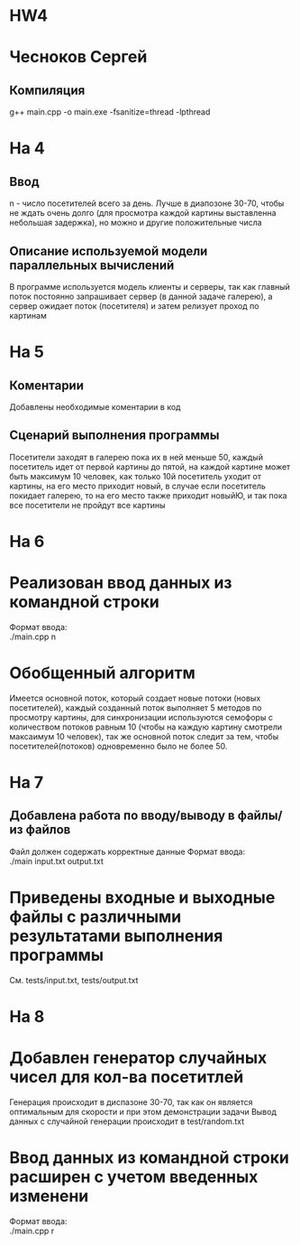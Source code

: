 # HW4
# Чесноков Сергей 
## Компиляция
g++ main.cpp -o main.exe -fsanitize=thread -lpthread  

# На 4
## Ввод
n - число посетителей всего за день. 
Лучше в диапозоне 30-70, чтобы не ждать очень долго (для просмотра каждой картины выставленна небольшая задержка), но можно и другие положительные числа
## Описание используемой модели параллельных вычислений
В программе используется модель клиенты и серверы, так как главный поток постоянно запрашивает сервер (в данной задаче галерею), а сервер ожидает поток (посетителя) и затем релизует проход по картинам 

# На 5
## Коментарии
Добавлены необходимые коментарии в код
## Сценарий выполнения программы
Посетители заходят в галерею пока их в ней меньше 50, каждый посетитель идет от первой картины до пятой, на каждой картине может быть максимум 10 человек, как только 10й посетитель уходит от картины, на его место приходит новый, в случае если посетитель покидает галерею, то на его место также приходит новыйЮ, и так пока все посетители не пройдут все картины

# На 6
# Реализован ввод данных из командной строки
Формат ввода:  
./main.cpp n
# Обобщенный алгоритм
Имеется основной поток, который создает новые потоки (новых посетителей), каждый созданный поток выполняет 5 методов по просмотру картины, для синхронизации используются семофоры с количеством потоков равным 10 (чтобы на каждую картину смотрели максаимум 10 человек), так же основной поток следит за тем, чтобы посетителей(потоков) одновременно было не более 50.

# На 7
## Добавлена работа по вводу/выводу в файлы/из файлов 
Файл должен содержать корректные данные 
Формат ввода:  
./main input.txt output.txt

# Приведены входные и выходные файлы с различными результатами выполнения программы
См. tests/input.txt, tests/output.txt 

# На 8
# Добавлен генератор случайных чисел для кол-ва посетитлей 
Генерация происходит в диспазоне 30-70, так как он является оптимальным для скорости и при этом демонстрации задачи
Вывод данных с случайной генерации происходит в test/random.txt
# Ввод данных из командной строки расширен с учетом введенных изменени
Формат ввода:  
./main.cpp r
